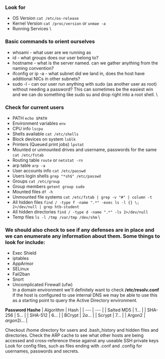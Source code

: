 ### Look for 
- OS Version ```cat /etc/os-release```
- Kernel Version ```cat /proc/version``` or ```unmae -a```
- Running Services \
### Basic commands to orient ourselves
- whoami - what user are we running as
- id - what groups does our user belong to?
- hostname - what is the server named. can we gather anything from the naming convention?
- ifconfig or ip -a - what subnet did we land in, does the host have additional NICs in other subnets?
- sudo -l - can our user run anything with sudo (as another user as root) without needing a password? This can sometimes be the easiest win and we can do something like sudo su and drop right into a root shell. \ 
### Check for current users
- PATH ```echo $PATH```
- Environment variables ```env```
- CPU info ```lscpu```
- Shells available ```cat /etc/shells```
- Block devices on system ```lsblk```
- Printers (Queued print jobs) ```lpstat```
- Mounted or unmounted drives and username, passwords for the same ```cat /etc/fstab```
- Routing table ```route``` or ```netstat -rn```
- arp table ```arp -a```
- User accounts info ```cat /etc/passwd```
- Users login shells ```grep "*sh$" /etc/passwd```
- Groups ```cat /etc/group```
- Group members ```getent group sudo```
- Mounted files ```df -h```
- Unmounted file systems ```cat /etc/fstab | grep -v "#" | column -t```
- All hidden files ```find / -type f -name ".*" -exec ls -l {} \; 2>/dev/null | grep htb-student```
- All hidden directories ```find / -type d -name ".*" -ls 2>/dev/null```
- Temp files ```ls -l /tmp /var/tmp /dev/shm``` \
### We should also check to see if any defenses are in place and we can enumerate any information about them. Some things to look for include:
- Exec Shield
- iptables
- AppArmor
- SELinux
- Fail2ban
- Snort
- Uncomplicated Firewall (ufw) \
In a domain environment we'll definitely want to check **/etc/resolv.conf** if the host is configured to use internal DNS we may be able to use this as a starting point to query the Active Directory environment.

**Password Hashe**
| Algorithm | Hash |
| --- | --- |
| Salted MD5 | $1$... |
| SHA-256 | $5$... |
| SHA-512 | $6$... |
| BCrypt | $2a$... |
| Scrypt | $7$... |
| Argon2 | $argon2i$... |

Checkout /home directory for users and .bash_history and hidden files and directories.  Check the ARP cache to see what other hosts are being accessed and cross-reference these against any useable SSH private keys\
Look for config files, such as files ending with .conf and .config for usernames, passwords and secrets.
